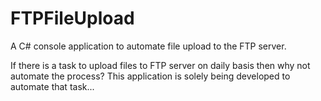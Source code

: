 # FTPFileUpload
A C# console application to automate file upload to the FTP server.

If there is a task to upload files to FTP server on daily basis then why not automate the process? This application is solely being developed to automate that task...
